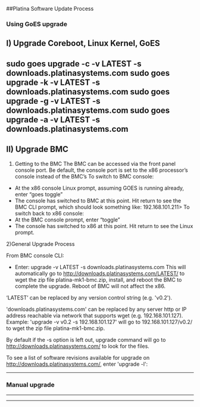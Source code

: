 ##Platina Software Update Process

### Using GoES upgrade

I) Upgrade Coreboot, Linux Kernel, GoES
---
sudo goes upgrade -c -v LATEST -s downloads.platinasystems.com
sudo goes upgrade -k -v LATEST -s downloads.platinasystems.com
sudo goes upgrade -g -v LATEST -s downloads.platinasystems.com
sudo goes upgrade -a -v LATEST -s downloads.platinasystems.com
---
II) Upgrade BMC
---
1) Getting to the BMC
The BMC can be accessed via the front panel console port. Be default, the console port is set to the
x86 processor’s console instead of the BMC’s
To switch to BMC console:
- At the x86 console Linux prompt, assuming GOES is running already, enter “goes toggle”
- The console has switched to BMC at this point. Hit return to see the BMC CLI prompt, which
should look something like:
192.168.101.211>
To switch back to x86 console:
- At the BMC console prompt, enter “toggle”
- The console has switched to x86 at this point. Hit return to see the Linux prompt.

2)General Upgrade Process

From BMC console CLI:
- Enter:
upgrade -v LATEST -s downloads.platinasystems.com
This will automatically go to http://downloads.platinasystems.com/LATEST/ to wget the zip file
platina-mk1-bmc.zip, install, and reboot the BMC to complete the upgrade. Reboot of BMC will not
affect the x86.

‘LATEST’ can be replaced by any version control string (e.g. 'v0.2').

'downloads.platinasystems.com' can be replaced by any server http or IP address reachable via
network that supports wget (e.g. 192.168.101.127).
Example: 'upgrade -v v0.2 -s 192.168.101.127' will go to 192.168.101.127/v0.2/ to wget the zip file
platina-mk1-bmc.zip.

By default if the -s option is left out, upgrade command will go to
http://downloads.platinasystems.com/ to look for the files.

To see a list of software revisions available for upgrade on http://downloads.platinasystems.com/,
enter 'upgrade -l':

---

### Manual upgrade
---
---
